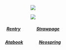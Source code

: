 ⠀<div align="center">


![](https://komarev.com/ghpvc/?username=Greedism&color=f9f5d0&style=plastic&label=Visitors!&base=2990)


![](https://files.catbox.moe/yz1qcw.png)
##### [Rentry](https://rentry.co/FujiwaranoMoku)ㅤㅤㅤㅤ[Strawpage](https://medangel.straw.page/)
##### [Atabook](https://kangel.atabook.org/)ㅤㅤㅤㅤ[Neospring](https://neospring.org/@p.ai.nter/_app/warning)
